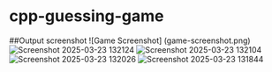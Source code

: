 # cpp-guessing-game
##Output screenshot
![Game Screenshot] (game-screenshot.png)![Screenshot 2025-03-23 132124](https://github.com/user-attachments/assets/f7cc1b7f-5daf-4ce2-bab6-94d305b8c0ef)
![Screenshot 2025-03-23 132104](https://github.com/user-attachments/assets/3f76a1c2-4268-4d79-b830-cc21fda6a061)
![Screenshot 2025-03-23 132026](https://github.com/user-attachments/assets/9f951716-6897-4705-b33f-f34d7d87c396)
![Screenshot 2025-03-23 131844](https://github.com/user-attachments/assets/8ee0f4a8-13ab-4cd9-8019-e46dfb0b9e5b)

